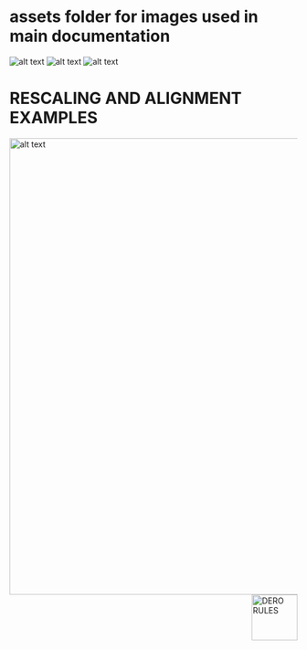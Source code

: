 [IMG_PROJECT]: https://github.com/gfox72/DOCTEST/blob/master/ASSETS/DERO_PROJECT.png
[IMG_LOGO]: https://github.com/gfox72/DOCTEST/blob/master/ASSETS/DERO_LOGO_320x320.png
[IMG_BANNER]: https://github.com/gfox72/DOCTEST/blob/master/ASSETS/DERO_BLACK_690x158.png
# assets folder for images used in main documentation

![alt text][IMG_LOGO]
![alt text][IMG_PROJECT]
![alt text][IMG_BANNER]

# RESCALING AND ALIGNMENT EXAMPLES
<img src="https://github.com/gfox72/DOCTEST/blob/master/ASSETS/DERO_PROJECT.png" alt="alt text" width="800">

<img style="float: right;" src="https://github.com/gfox72/DOCTEST/blob/master/ASSETS/DERO_LOGO_320x320.png" alt="DERO RULES" width="80">
